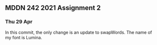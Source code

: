 ## MDDN 242 2021 Assignment 2

### Thu 29 Apr

In this commit, the only change is an update to swapWords. The name of my font is Lumina.
